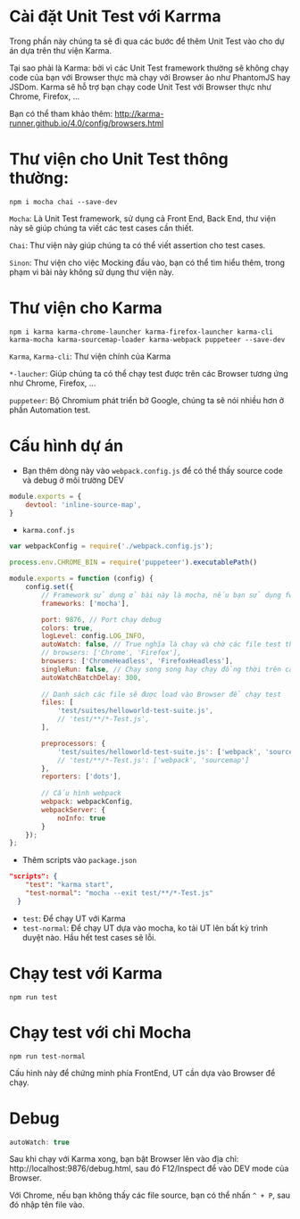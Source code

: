 # Cài đặt Unit Test với Karrma
Trong phần này chúng ta sẽ đi qua các bước để thêm Unit Test vào cho dự án dựa trên thư viện Karma.

Tại sao phải là Karma: bởi vì các Unit Test framework thường sẽ không chạy code của bạn với Browser thực mà chạy với Browser ảo như PhantomJS hay JSDom. Karma sẽ hỗ trợ bạn chạy code Unit Test với Browser thực như Chrome, Firefox, ... 

Bạn có thể tham khảo thêm: http://karma-runner.github.io/4.0/config/browsers.html

# Thư viện cho Unit Test thông thường:
```
npm i mocha chai --save-dev
```
`Mocha`: Là Unit Test framework, sử dụng cả Front End, Back End, thư viện này sẽ giúp chúng ta viết các test cases cần thiết.

`Chai`: Thư viện này giúp chúng ta có thể viết assertion cho test cases.

`Sinon`: Thư viện cho việc Mocking đầu vào, bạn có thể tìm hiểu thêm, trong phạm vi bài này không sử dụng thư viện này. 

# Thư viện cho Karma
```
npm i karma karma-chrome-launcher karma-firefox-launcher karma-cli karma-mocha karma-sourcemap-loader karma-webpack puppeteer --save-dev
```
`Karma`, `Karma-cli`: Thư viện chính của Karma

`*-laucher`: Giúp chúng ta có thể chạy test được trên các Browser tương ứng như Chrome, Firefox, ...

`puppeteer`: Bộ Chromium phát triển bở Google, chúng ta sẽ nói nhiều hơn ở phần Automation test.

# Cấu hình dự án
- Bạn thêm dòng này vào `webpack.config.js` để có thể thấy source code và debug ở môi trường DEV
```javascript
module.exports = {
    devtool: 'inline-source-map',
}
```
- `karma.conf.js`
```javascript
var webpackConfig = require('./webpack.config.js');

process.env.CHROME_BIN = require('puppeteer').executablePath()

module.exports = function (config) {
    config.set({
        // Framework sử dụng ở bài này là mocha, nếu bạn sử dụng fw khác, có thể thêm vào
        frameworks: ['mocha'],

        port: 9876, // Port chạy debug
        colors: true,
        logLevel: config.LOG_INFO,
        autoWatch: false, // True nghĩa là chạy và chờ các file test thay đổi để chạy lại, chờ để debug,... Môi trường PRO bạn cần đặt là false.
        // browsers: ['Chrome', 'Firefox'],
        browsers: ['ChromeHeadless', 'FirefoxHeadless'],
        singleRun: false, // Chạy song song hay chạy đồng thời trên các Browsers
        autoWatchBatchDelay: 300,
        
        // Danh sách các file sẽ được load vào Browser để chạy test
        files: [
            'test/suites/helloworld-test-suite.js',
            // 'test/**/*-Test.js',
		],

        preprocessors: {
            'test/suites/helloworld-test-suite.js': ['webpack', 'sourcemap']
            // 'test/**/*-Test.js': ['webpack', 'sourcemap']
        },
        reporters: ['dots'],
        
        // Cấu hình webpack
        webpack: webpackConfig,
        webpackServer: {
            noInfo: true
        }
    });
};
```
- Thêm scripts vào `package.json`
```json
"scripts": {
    "test": "karma start",
    "test-normal": "mocha --exit test/**/*-Test.js"
  }
```
- `test`: Để chạy UT với Karma
- `test-normal`: Để chạy UT dựa vào mocha, ko tải UT lên bất kỳ trình duyệt nào. Hầu hết test cases sẽ lỗi.

# Chạy test với Karma
```
npm run test
```

# Chạy test với chỉ Mocha
```
npm run test-normal
```
Cấu hình này để chứng minh phía FrontEnd, UT cần dựa vào Browser để chạy.

# Debug
```javascript
autoWatch: true
```
Sau khi chạy với Karma xong, bạn bật Browser lên vào địa chỉ: http://localhost:9876/debug.html, sau đó F12/Inspect để vào DEV mode của Browser.

Với Chrome, nếu bạn không thấy các file source, bạn có thể nhấn `^ + P`, sau đó nhập tên file vào.

